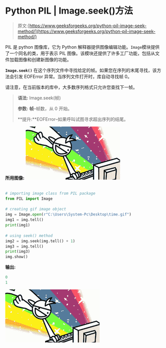 # Python PIL | Image.seek()方法

> 原文:[https://www.geeksforgeeks.org/python-pil-image-seek-method/](https://www.geeksforgeeks.org/python-pil-image-seek-method/)

PIL 是 python 图像库，它为 Python 解释器提供图像编辑功能。`Image`模块提供了一个同名的类，用于表示 PIL 图像。该模块还提供了许多工厂功能，包括从文件加载图像和创建新图像的功能。

**`Image.seek()`** 在这个序列文件中寻找给定的帧。如果您在序列的末尾寻找，该方法会引发 EOFError 异常。当序列文件打开时，库自动寻找帧 0。

请注意，在当前版本的库中，大多数序列格式只允许您查找下一帧。

> **语法:** Image.seek(帧)
> 
> **参数:**
> **帧**–帧数，从 0 开始。
> 
> **提升:**EOFError–如果呼叫试图寻求超出序列的结尾。

**所用图像:**
![](img/73fbbd53060797fe910e84fbf18b1aad.png)

```py

# importing image class from PIL package
from PIL import Image

# creating gif image object
img = Image.open(r"C:\Users\System-Pc\Desktop\time.gif")
img1 = img.tell()
print(img1)

# using seek() method
img2 = img.seek(img.tell() + 1)
img3 = img.tell()
print(img3)
img.show()
```

**输出:**

```py
0
1

```

![](img/73fbbd53060797fe910e84fbf18b1aad.png)